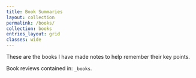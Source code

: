 ```yaml
---
title: Book Summaries
layout: collection
permalink: /books/
collection: books
entries_layout: grid
classes: wide
---
```


These are the books I have made notes to help remember their key points.

Book reviews contained in: `_books`.
